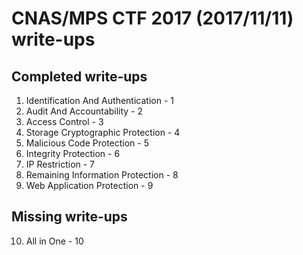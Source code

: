 # CNAS/MPS CTF 2017 (2017/11/11) write-ups
## Completed write-ups
1. Identification And Authentication - 1
2. Audit And Accountability - 2
3. Access Control - 3
4. Storage Cryptographic Protection - 4
5. Malicious Code Protection - 5
6. Integrity Protection - 6
7. IP Restriction - 7
8. Remaining Information Protection - 8
9. Web Application Protection - 9

## Missing write-ups
10. All in One - 10
